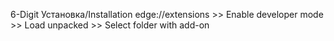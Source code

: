 6-Digit
Установка/Installation
edge://extensions >> Enable developer mode >> Load unpacked >> Select folder with add-on
